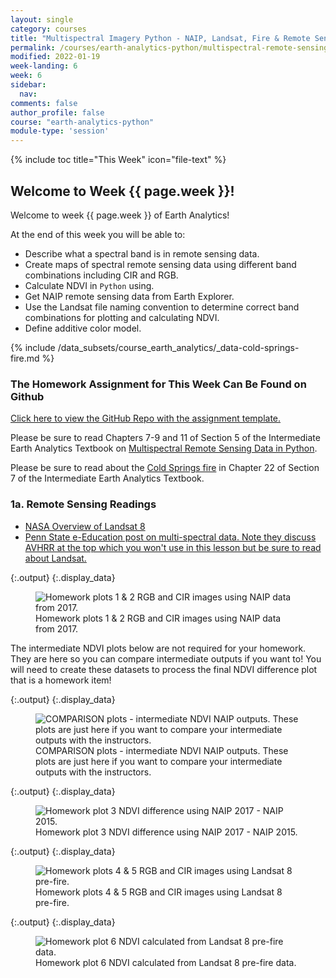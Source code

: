 ```yaml
---
layout: single
category: courses
title: "Multispectral Imagery Python - NAIP, Landsat, Fire & Remote Sensing"
permalink: /courses/earth-analytics-python/multispectral-remote-sensing-in-python/
modified: 2022-01-19
week-landing: 6
week: 6
sidebar:
  nav:
comments: false
author_profile: false
course: "earth-analytics-python"
module-type: 'session'
---
```

{% include toc title="This Week" icon="file-text" %}

<div class="notice--info" markdown="1">

## <i class="fa fa-ship" aria-hidden="true"></i> Welcome to Week {{ page.week }}!

Welcome to week {{ page.week }} of Earth Analytics!

At the end of this week you will be able to:

* Describe what a spectral band is in remote sensing data.
* Create maps of spectral remote sensing data using different band combinations including CIR and RGB.
* Calculate NDVI in `Python` using.
* Get NAIP remote sensing data from Earth Explorer.
* Use the Landsat file naming convention to determine correct band combinations for plotting and calculating NDVI.
* Define additive color model.

{% include /data_subsets/course_earth_analytics/_data-cold-springs-fire.md %}


</div>

### The Homework Assignment for This Week Can Be Found on Github 


<a href="https://github.com/earthlab-education/ea-python-2020-06-multispectral-remote-sensing-template" target="_blank">Click here to view the GitHub Repo with the assignment template. </a>

Please be sure to read Chapters 7-9 and 11 of Section 5 of the Intermediate Earth Analytics Textbook on <a href="https://www.earthdatascience.org/courses/use-data-open-source-python/multispectral-remote-sensing/">Multispectral Remote Sensing Data in Python</a>. 

Please be sure to read about the <a href="https://www.earthdatascience.org/courses/use-data-open-source-python/data-stories/cold-springs-wildfire/">Cold Springs fire</a> in Chapter 22 of Section 7 of the Intermediate Earth Analytics Textbook. 


### 1a. Remote Sensing Readings

* <a href="https://landsat.gsfc.nasa.gov/satellites/landsat-8/" target="_blank">NASA Overview of Landsat 8</a>
* <a href="https://www.e-education.psu.edu/natureofgeoinfo/c8_p12.html" target="_blank">Penn State e-Education post on multi-spectral data. Note they discuss AVHRR at the top which you won't use in this lesson but be sure to read about Landsat.</a>












{:.output}
{:.display_data}

<figure>

<img src = "{{ site.url }}/images/courses/earth-analytics-python/06-multispectral-remote-sensing-in-python/2017-01-01-wk-06-multispectral-remote-sensing-landsat/2017-01-01-wk-06-multispectral-remote-sensing-landsat_8_0.png" alt = "Homework plots 1 & 2 RGB and CIR images using NAIP data from 2017.">
<figcaption>Homework plots 1 & 2 RGB and CIR images using NAIP data from 2017.</figcaption>

</figure>








The intermediate NDVI plots below are not required for your homework. They are here so you can compare intermediate outputs if you want to! You will need to create these datasets to process the final NDVI difference plot that is a homework item!


{:.output}
{:.display_data}

<figure>

<img src = "{{ site.url }}/images/courses/earth-analytics-python/06-multispectral-remote-sensing-in-python/2017-01-01-wk-06-multispectral-remote-sensing-landsat/2017-01-01-wk-06-multispectral-remote-sensing-landsat_13_0.png" alt = "COMPARISON plots - intermediate NDVI NAIP outputs. These plots are just here if you want to compare your intermediate outputs with the instructors.">
<figcaption>COMPARISON plots - intermediate NDVI NAIP outputs. These plots are just here if you want to compare your intermediate outputs with the instructors.</figcaption>

</figure>





{:.output}
{:.display_data}

<figure>

<img src = "{{ site.url }}/images/courses/earth-analytics-python/06-multispectral-remote-sensing-in-python/2017-01-01-wk-06-multispectral-remote-sensing-landsat/2017-01-01-wk-06-multispectral-remote-sensing-landsat_14_0.png" alt = "Homework plot 3 NDVI difference using NAIP 2017 - NAIP 2015.">
<figcaption>Homework plot 3 NDVI difference using NAIP 2017 - NAIP 2015.</figcaption>

</figure>








{:.output}
{:.display_data}

<figure>

<img src = "{{ site.url }}/images/courses/earth-analytics-python/06-multispectral-remote-sensing-in-python/2017-01-01-wk-06-multispectral-remote-sensing-landsat/2017-01-01-wk-06-multispectral-remote-sensing-landsat_17_0.png" alt = "Homework plots 4 & 5 RGB and CIR images using Landsat 8 pre-fire.">
<figcaption>Homework plots 4 & 5 RGB and CIR images using Landsat 8 pre-fire.</figcaption>

</figure>








{:.output}
{:.display_data}

<figure>

<img src = "{{ site.url }}/images/courses/earth-analytics-python/06-multispectral-remote-sensing-in-python/2017-01-01-wk-06-multispectral-remote-sensing-landsat/2017-01-01-wk-06-multispectral-remote-sensing-landsat_20_0.png" alt = "Homework plot  6 NDVI calculated from Landsat 8 pre-fire data.">
<figcaption>Homework plot  6 NDVI calculated from Landsat 8 pre-fire data.</figcaption>

</figure>



